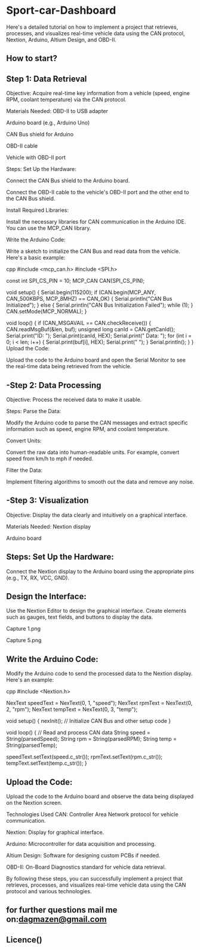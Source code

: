 # Sport-car-Dashboard
Here's a detailed tutorial on how to implement a project that retrieves, processes, and visualizes real-time vehicle data using the CAN protocol, Nextion, Arduino, Altium Design, and OBD-II.


How to start?
----------------------------------------------------------------------------------------------------------------------------------------------------------------------
Step 1: Data Retrieval
-
Objective: Acquire real-time key information from a vehicle (speed, engine RPM, coolant temperature) via the CAN protocol.

Materials Needed:
OBD-II to USB adapter

Arduino board (e.g., Arduino Uno)

CAN Bus shield for Arduino

OBD-II cable

Vehicle with OBD-II port

Steps:
Set Up the Hardware:

Connect the CAN Bus shield to the Arduino board.

Connect the OBD-II cable to the vehicle's OBD-II port and the other end to the CAN Bus shield.

Install Required Libraries:

Install the necessary libraries for CAN communication in the Arduino IDE. You can use the MCP_CAN library.

Write the Arduino Code:

Write a sketch to initialize the CAN Bus and read data from the vehicle. Here's a basic example:

cpp
#include <mcp_can.h>
#include <SPI.h>

const int SPI_CS_PIN = 10;
MCP_CAN CAN(SPI_CS_PIN);

void setup() {
  Serial.begin(115200);
  if (CAN.begin(MCP_ANY, CAN_500KBPS, MCP_8MHZ) == CAN_OK) {
    Serial.println("CAN Bus Initialized");
  } else {
    Serial.println("CAN Bus Initialization Failed");
    while (1);
  }
  CAN.setMode(MCP_NORMAL);
}

void loop() {
  if (CAN_MSGAVAIL == CAN.checkReceive()) {
    CAN.readMsgBuf(&len, buf);
    unsigned long canId = CAN.getCanId();
    Serial.print("ID: ");
    Serial.print(canId, HEX);
    Serial.print(" Data: ");
    for (int i = 0; i < len; i++) {
      Serial.print(buf[i], HEX);
      Serial.print(" ");
    }
    Serial.println();
  }
}
Upload the Code:

Upload the code to the Arduino board and open the Serial Monitor to see the real-time data being retrieved from the vehicle.

-Step 2: Data Processing
-
Objective: Process the received data to make it usable.

Steps:
Parse the Data:

Modify the Arduino code to parse the CAN messages and extract specific information such as speed, engine RPM, and coolant temperature.

Convert Units:

Convert the raw data into human-readable units. For example, convert speed from km/h to mph if needed.

Filter the Data:

Implement filtering algorithms to smooth out the data and remove any noise.

-Step 3: Visualization
-
Objective: Display the data clearly and intuitively on a graphical interface.

Materials Needed:
Nextion display

Arduino board

Steps:
Set Up the Hardware:
-
Connect the Nextion display to the Arduino board using the appropriate pins (e.g., TX, RX, VCC, GND).

Design the Interface:
-
Use the Nextion Editor to design the graphical interface. Create elements such as gauges, text fields, and buttons to display the data.

Capture 1.png

Capture 5.png

Write the Arduino Code:
-
Modify the Arduino code to send the processed data to the Nextion display. Here's an example:

cpp
#include <Nextion.h>

NexText speedText = NexText(0, 1, "speed");
NexText rpmText = NexText(0, 2, "rpm");
NexText tempText = NexText(0, 3, "temp");

void setup() {
  nexInit();
  // Initialize CAN Bus and other setup code
}

void loop() {
  // Read and process CAN data
  String speed = String(parsedSpeed);
  String rpm = String(parsedRPM);
  String temp = String(parsedTemp);

  speedText.setText(speed.c_str());
  rpmText.setText(rpm.c_str());
  tempText.setText(temp.c_str());
}

Upload the Code:
-
Upload the code to the Arduino board and observe the data being displayed on the Nextion screen.

Technologies Used
CAN: Controller Area Network protocol for vehicle communication.

Nextion: Display for graphical interface.

Arduino: Microcontroller for data acquisition and processing.

Altium Design: Software for designing custom PCBs if needed.

OBD-II: On-Board Diagnostics standard for vehicle data retrieval.

By following these steps, you can successfully implement a project that retrieves, processes, and visualizes real-time vehicle data using the CAN protocol and various technologies.

for further questions mail me on:dagmazen@gmail.com
-
Licence()
----------------------------------------------------------------------------------------------------------------------------------------------------------------------
